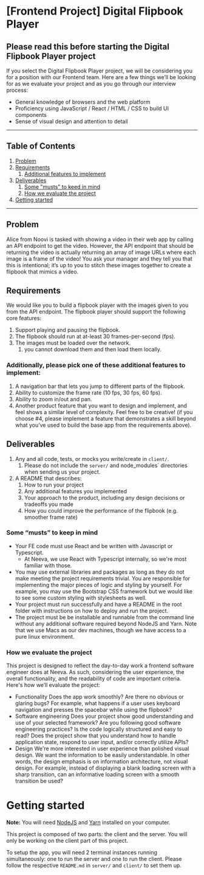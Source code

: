 # [Frontend Project] Digital Flipbook Player

## Please read this before starting the Digital Flipbook Player project

If you select the Digital Flipbook Player project, we will be considering you for a position with our Frontend team. Here are a few things we’ll be looking for as we evaluate your project and as you go through our interview process:

- General knowledge of browsers and the web platform
- Proficiency using JavaScript / React / HTML / CSS to build UI components
- Sense of visual design and attention to detail

---

## Table of Contents

1. [Problem](#problem)
2. [Requirements](#requirements)
   1. [Additional features to implement](#additionally-please-pick-one-of-these-additional-features-to-implement)
3. [Deliverables](#deliverables)
   1. [Some "musts" to keed in mind](#some-musts-to-keep-in-mind)
   2. [How we evaluate the project](#how-we-evaluate-the-project)
4. [Getting started](#getting-started)

---

## Problem

Alice from Noovi is tasked with showing a video in their web app by calling an API endpoint to get the video. However, the API endpoint that should be returning the video is actually returning an array of image URLs where each image is a frame of the video! You ask your manager and they tell you that this is intentional; it’s up to you to stitch these images together to create a flipbook that mimics a video.

## Requirements

We would like you to build a flipbook player with the images given to you from the API endpoint. The flipbook player should support the following core features:

1. Support playing and pausing the flipbook.
2. The flipbook should run at at-least 30 frames-per-second (fps).
3. The images must be loaded over the network.
   1. you cannot download them and then load them locally.

### Additionally, please pick one of these additional features to implement:

1. A navigation bar that lets you jump to different parts of the flipbook.
2. Ability to customize the frame rate (10 fps, 30 fps, 60 fps).
3. Ability to zoom in/out and pan.
4. Another product feature that you want to design and implement, and feel shows a similar level of complexity. Feel free to be creative! (if you choose #4, please implement a feature that demonstrates a skill beyond what you’ve used to build the base app from the requirements above).

## Deliverables

1. Any and all code, tests, or mocks you write/create in `client/`.
   1. Please do not include the `server/` and node_modules` directories when sending us your project.
2. A README that describes:
   1. How to run your project
   2. Any additional features you implemented
   3. Your approach to the product, including any design decisions or tradeoffs you made
   4. How you could improve the performance of the flipbook (e.g. smoother frame rate)

### Some “musts” to keep in mind

- Your FE code must use React and be written with Javascript or Typescript.
  - At Neeva, we use React with Typescript internally, so we're most familiar with those.
- You may use external libraries and packages as long as they do not make meeting the project requirements trivial. You are responsible for implementing the major pieces of logic and styling by yourself. For example, you may use the Bootstrap CSS framework but we would like to see some custom styling with stylesheets as well.
- Your project must run successfully and have a README in the root folder with instructions on how to deploy and run the project.
- The project must be be installable and runnable from the command line without any additional software required beyond NodeJS and Yarn. Note that we use Macs as our dev machines, though we have access to a pure linux environment.

### How we evaluate the project

This project is designed to reflect the day-to-day work a frontend software engineer does at Neeva. As such, considering the user experience, the overall functionality, and the readability of code are important criteria. Here's how we’ll evaluate the project:

- Functionality
  Does the app work smoothly? Are there no obvious or glaring bugs? For example, what happens if a user uses keyboard navigation and presses the spacebar while using the flipbook?
- Software engineering
  Does your project show good understanding and use of your selected framework? Are you following good software engineering practices? Is the code logically structured and easy to read? Does the project show that you understand how to handle application state, respond to user input, and/or correctly utilize APIs?
- Design
  We're more interested in user experience than polished visual design. We want the information to be easily understandable. In other words, the design emphasis is on information architecture, not visual design. For example, instead of displaying a blank loading screen with a sharp transition, can an informative loading screen with a smooth transition be used?

# Getting started

**Note:** You will need [NodeJS](https://nodejs.org/en/download/) and [Yarn](https://yarnpkg.com/getting-started) installed on your computer.

This project is composed of two parts: the client and the server. You will only be working on the client part of this project.

To setup the app, you will need 2 terminal instances running simultaneously: one to run the server and one to run the client. Please follow the respective `README.md` in `server/` and `client/` to set them up.
